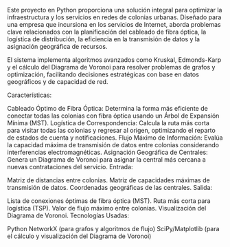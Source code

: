 Este proyecto en Python proporciona una solución integral para optimizar la infraestructura y los servicios en redes de colonias urbanas. Diseñado para una empresa que incursiona en los servicios de Internet, aborda problemas clave relacionados con la planificación del cableado de fibra óptica, la logística de distribución, la eficiencia en la transmisión de datos y la asignación geográfica de recursos.

El sistema implementa algoritmos avanzados como Kruskal, Edmonds-Karp y el cálculo del Diagrama de Voronoi para resolver problemas de grafos y optimización, facilitando decisiones estratégicas con base en datos geográficos y de capacidad de red.

Características:

Cableado Óptimo de Fibra Óptica: Determina la forma más eficiente de conectar todas las colonias con fibra óptica usando un Árbol de Expansión Mínima (MST).
Logística de Correspondencia: Calcula la ruta más corta para visitar todas las colonias y regresar al origen, optimizando el reparto de estados de cuenta y notificaciones.
Flujo Máximo de Información: Evalúa la capacidad máxima de transmisión de datos entre colonias considerando interferencias electromagnéticas.
Asignación Geográfica de Centrales: Genera un Diagrama de Voronoi para asignar la central más cercana a nuevas contrataciones del servicio.
Entrada:

Matriz de distancias entre colonias.
Matriz de capacidades máximas de transmisión de datos.
Coordenadas geográficas de las centrales.
Salida:

Lista de conexiones óptimas de fibra óptica (MST).
Ruta más corta para logística (TSP).
Valor de flujo máximo entre colonias.
Visualización del Diagrama de Voronoi.
Tecnologías Usadas:

Python
NetworkX (para grafos y algoritmos de flujo)
SciPy/Matplotlib (para el cálculo y visualización del Diagrama de Voronoi)
